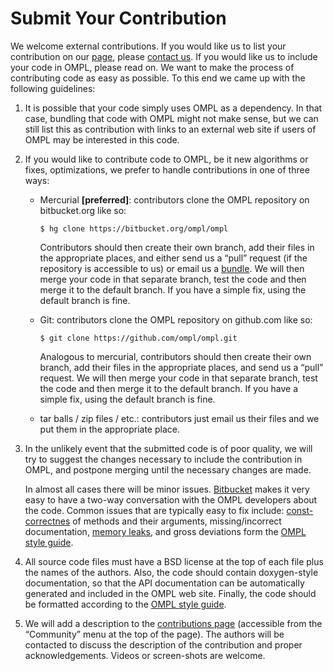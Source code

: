# Submit Your Contribution

We welcome external contributions. If you would like us to list your contribution on our [page](thirdparty.html), please [contact us](contact.html). If you would like us to include your code in OMPL, please read on. We want to make the process of contributing code as easy as possible. To this end we came up with the following guidelines:

1. It is possible that your code simply uses OMPL as a dependency. In that case, bundling that code with OMPL might not make sense, but we can still list this as contribution with links to an external web site if users of OMPL may be interested in this code.

2. If you would like to contribute code to OMPL, be it new algorithms or fixes, optimizations, we prefer to handle contributions in one of three ways:

    - Mercurial <b>[preferred]</b>: contributors clone the OMPL repository on bitbucket.org like so:

          $ hg clone https://bitbucket.org/ompl/ompl

      Contributors should then create their own branch, add their files in the appropriate places, and either send us a “pull” request (if the repository is accessible to us) or email us a [bundle](http://www.selenic.com/mercurial/hg.1.html#bundle). We will then merge your code in that separate branch, test the code and then merge it to the default branch. If you have a simple fix, using the default branch is fine.
    - Git: contributors clone the OMPL repository on github.com like so:

          $ git clone https://github.com/ompl/ompl.git

      Analogous to mercurial, contributors should then create their own branch, add their files in the appropriate places, and send us a “pull” request. We will then merge your code in that separate branch, test the code and then merge it to the default branch. If you have a simple fix, using the default branch is fine.
    - tar balls / zip files / etc.: contributors just email us their files and we put them in the appropriate place.

3. In the unlikely event that the submitted code is of poor quality, we will try to suggest the changes necessary to include the contribution in OMPL, and postpone merging until the necessary changes are made.

   In almost all cases there will be minor issues. [Bitbucket](https://bitbucket.org/ompl/ompl) makes it very easy to have a two-way conversation with the OMPL developers about the code. Common issues that are typically easy to fix include: [const-correctnes](http://en.wikipedia.org/wiki/Const-correctness) of methods and their arguments, missing/incorrect documentation, [memory leaks](http://en.wikipedia.org/wiki/Memory_leak), and gross deviations form the [OMPL style guide](styleGuide.html).

4. All source code files must have a BSD license at the top of each file plus the names of the authors. Also, the code should contain doxygen-style documentation, so that the API documentation can be automatically generated and included in the OMPL web site. Finally, the code should be formatted according to the [OMPL style guide](styleGuide.html).

5. We will add a description to the [contributions page](thirdparty.html) (accessible from the “Community” menu at the top of the page). The authors will be contacted to discuss the description of the contribution and proper acknowledgements. Videos or screen-shots are welcome.
